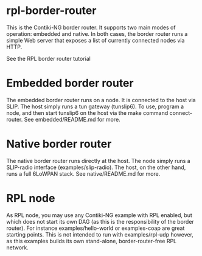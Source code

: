 # rpl-border-router

This is the Contiki-NG border router. It supports two main modes of operation: embedded and native. In both cases, the border router runs a simple Web server that exposes a list of currently connected nodes via HTTP.

See the RPL border router tutorial
# Embedded border router

The embedded border router runs on a node. It is connected to the host via SLIP. The host simply runs a tun gateway (tunslip6). To use, program a node, and then start tunslip6 on the host via the make command connect-router. See embedded/README.md for more.
# Native border router

The native border router runs directly at the host. The node simply runs a SLIP-radio interface (examples/slip-radio). The host, on the other hand, runs a full 6LoWPAN stack. See native/README.md for more.
# RPL node
As RPL node, you may use any Contiki-NG example with RPL enabled, but which does not start its own DAG (as this is the responsibility of the border router). For instance examples/hello-world or examples-coap are great starting points. This is not intended to run with examples/rpl-udp however, as this examples builds its own stand-alone, border-router-free RPL network.
